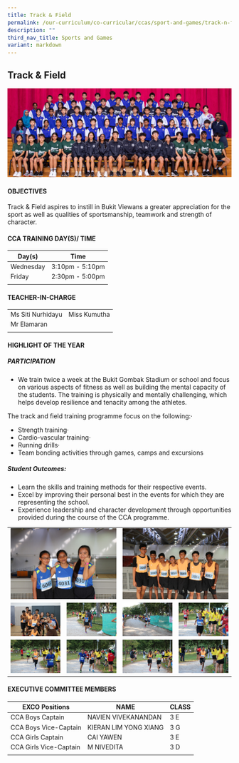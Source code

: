 ```yaml
---
title: Track & Field
permalink: /our-curriculum/co-curricular/ccas/sport-and-games/track-n-field/
description: ""
third_nav_title: Sports and Games
variant: markdown
---
```

## **Track &amp; Field**

<img src="/images/CCA%20Page/Group%20Photo/track&nbsp;&amp;%20field%20_formal.jpg">

#### OBJECTIVES

Track &amp; Field aspires to instill in Bukit Viewans a greater appreciation for the sport as well as qualities of sportsmanship, teamwork and strength of character.

#### CCA TRAINING DAY(S)/ TIME

| Day(s) | Time |
| --- | --- | 
| Wednesday | 3:10pm - 5:10pm |
| Friday | 2:30pm - 5:00pm |
| | |

#### TEACHER-IN-CHARGE

| | |
| --- | --- |
| Ms Siti Nurhidayu  | Miss Kumutha|
| Mr Elamaran|  |
| | |

#### HIGHLIGHT OF THE YEAR

##### PARTICIPATION

*   We train twice a week at the Bukit Gombak Stadium or school and focus on various aspects of fitness as well as building the mental capacity of the students. The training is physically and mentally challenging, which helps develop resilience and tenacity among the athletes.

The track and field training programme focus on the following:·

*   Strength training·
*   Cardio-vascular training·
*   Running drills·
*   Team bonding activities through games, camps and excursions

##### Student Outcomes: 

*   Learn the skills and training methods for their respective events.
*   Excel by improving their personal best in the events for which they are representing the school.
*   Experience leadership and character development through opportunities provided during the course of the CCA programme.

<table>
	<tbody><tr>
		<td colspan="2">
			<img src="/images/T9.jpg">
		</td>
		<td colspan="2">
			<img src="/images/T10.jpg">
		</td>
	</tr>
	<tr>
		<td> <img src="/images/TF1.jpg"></td>
		<td> <img src="/images/TF2.jpg"></td>
		<td> <img src="/images/TF3.jpg"></td>
		<td> <img src="/images/TF4.jpg"></td>
	</tr>
	<tr>
		<td> <img src="/images/T5.jpg"></td>
		<td> <img src="/images/T6.jpg"></td>
		<td> <img src="/images/T7.jpg"></td>
		<td> <img src="/images/T8.jpg"></td>
	</tr>
</tbody></table>

#### EXECUTIVE COMMITTEE MEMBERS 

| EXCO Positions | NAME | CLASS |
| --- | --- | --- |
| CCA Boys Captain | NAVIEN VIVEKANANDAN | 3 E |
| CCA Boys Vice-Captain | KIERAN LIM YONG XIANG | 3 G |
| CCA Girls Captain | CAI YAWEN | 3 E |
| CCA Girls Vice-Captain | M NIVEDITA | 3 D |
| | | |